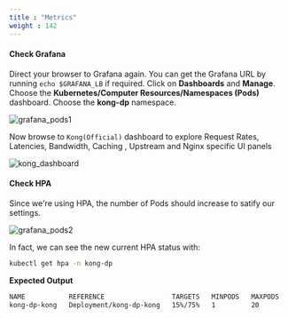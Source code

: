 ```yaml
---
title : "Metrics"
weight : 142
---
```


#### Check Grafana

Direct your browser to Grafana again. You can get the Grafana URL by running `echo $GRAFANA_LB` if required. Click on **Dashboards** and **Manage**. Choose the **Kubernetes/Computer Resources/Namespaces (Pods)** dashboard. Choose the **kong-dp** namespace.

![grafana_pods1](/static/images/grafana_pods1.png)

Now browse to `Kong(Official)` dashboard to explore Request Rates, Latencies, Bandwidth, Caching , Upstream and Nginx specific UI panels

![kong_dashboard](/static/images/kong-dashboard.png)

#### Check HPA

Since we're using HPA, the number of Pods should increase to satify our settings.

![grafana_pods2](/static/images/grafana_pods2.png)

In fact, we can see the new current HPA status with:

```bash
kubectl get hpa -n kong-dp
```

**Expected Output**

```bash
NAME           REFERENCE                 TARGETS   MINPODS   MAXPODS   REPLICAS   AGE
kong-dp-kong   Deployment/kong-dp-kong   15%/75%   1         20        3          15h
```
